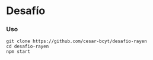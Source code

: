 # Desafío

### Uso

```
git clone https://github.com/cesar-bcyt/desafio-rayen
cd desafio-rayen
npm start
```
